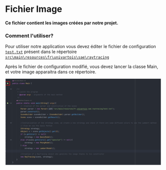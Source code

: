 # Fichier Image

**Ce fichier contient les images créées par notre projet.**

### Comment l'utiliser?

Pour utiliser notre application vous devez éditer le fichier de configuration [``test.txt``](../src/main/resources/fr.univartois.sae.raytracing/test.txt) présent dans le répertoire [``src\main\resources\fr\univartois\sae\raytracing``](../src/main/resources/fr.univartois.sae.raytracing/)

Après le fichier de configuration modifié, vous devez lancer la classe Main, et votre image apparaitra dans ce répertoire.

![image.png](./lancement.jpeg)
